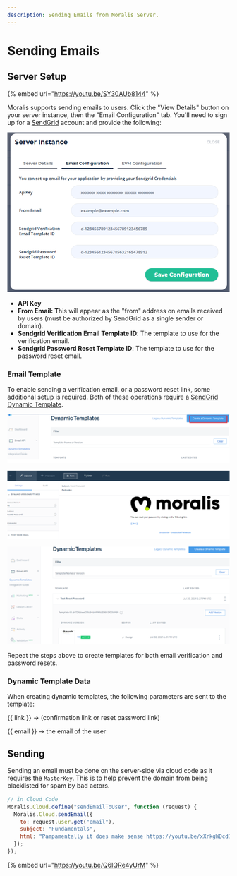 ```yaml
---
description: Sending Emails from Moralis Server.
---
```


# Sending Emails

## Server Setup

{% embed url="https://youtu.be/SY30AUb8144" %}

Moralis supports sending emails to users. Click the "View Details" button on your server instance, then the "Email Configuration" tab. You'll need to sign up for a [SendGrid](https://sendgrid.com) account and provide the following:

![](<../../.gitbook/assets/image (86).png>)

* **API Key**
* **From Email: T**his will appear as the "from" address on emails received by users (must be authorized by SendGrid as a single sender or domain).
* **Sendgrid Verification Email Template ID**: The template to use for the verification email.
* **Sendgrid Password Reset Template ID**: The template to use for the password reset email.

### Email Template

To enable sending a verification email, or a password reset link, some additional setup is required. Both of these operations require a [SendGrid Dynamic Template](https://sendgrid.com/solutions/email-api/dynamic-email-templates/).

![Press the "Create a Dynamic Template" button.](<../../.gitbook/assets/image (88).png>)

![Design the look of the email. Your template must include a {{ link }} tag. When done press "Save".](<../../.gitbook/assets/image (89).png>)

![After saving, it will look something like this. Copy the "Template ID" you see here into your Moralis Server Email Configuration above.](<../../.gitbook/assets/image (87).png>)

Repeat the steps above to create templates for both email verification and password resets.

### Dynamic Template Data 

When creating dynamic templates, the following parameters are sent to the template:

{{ link }} -> (confirmation link or reset password link)

{{ email }} -> the email of the user

## Sending

Sending an email must be done on the server-side via cloud code as it requires the `MasterKey`. This is to help prevent the domain from being blacklisted for spam by bad actors.

```javascript
// in Cloud Code
Moralis.Cloud.define("sendEmailToUser", function (request) {
  Moralis.Cloud.sendEmail({
    to: request.user.get("email"),
    subject: "Fundamentals",
    html: "Pampamentally it does make sense https://youtu.be/xXrkgWDcd7c"
  });
});
```

{% embed url="https://youtu.be/Q6IQRe4yUrM" %}
